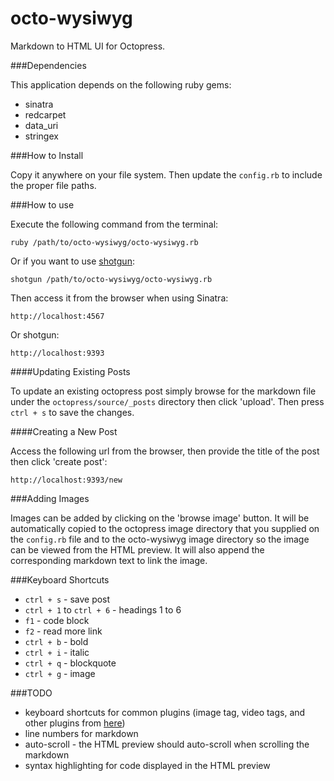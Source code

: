 octo-wysiwyg
============

Markdown to HTML UI for Octopress.

###Dependencies

This application depends on the following ruby gems:

- sinatra
- redcarpet
- data_uri
- stringex

###How to Install

Copy it anywhere on your file system. Then update the `config.rb` to include the proper file paths.


###How to use

Execute the following command from the terminal:

```
ruby /path/to/octo-wysiwyg/octo-wysiwyg.rb
```

Or if you want to use [shotgun](http://rubygems.org/gems/shotgun):

```
shotgun /path/to/octo-wysiwyg/octo-wysiwyg.rb
```

Then access it from the browser when using Sinatra:

```
http://localhost:4567
```

Or shotgun:

```
http://localhost:9393
```

####Updating Existing Posts

To update an existing octopress post simply browse for the markdown file under the `octopress/source/_posts` directory then click 'upload'. Then press `ctrl + s` to save the changes.


####Creating a New Post

Access the following url from the browser, then provide the title of the post then click 'create post':

```
http://localhost:9393/new
```

###Adding Images

Images can be added by clicking on the 'browse image' button. It will be automatically copied to the octopress image directory that you supplied on the `config.rb` file and to the octo-wysiwyg image directory so the image can be viewed from the HTML preview. It will also append the corresponding markdown text to link the image.


###Keyboard Shortcuts

- `ctrl + s` - save post
- `ctrl + 1` to `ctrl + 6` - headings 1 to 6
- `f1` - code block
- `f2` - read more link
- `ctrl + b` - bold
- `ctrl + i` - italic
- `ctrl + q` - blockquote
- `ctrl + g` - image

###TODO

- keyboard shortcuts for common plugins (image tag, video tags, and other plugins from [here](https://github.com/imathis/octopress/tree/master/plugins))
- line numbers for markdown
- auto-scroll - the HTML preview should auto-scroll when scrolling the markdown
- syntax highlighting for code displayed in the HTML preview